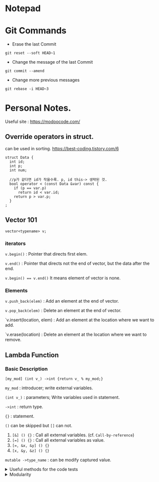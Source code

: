 # Notepad



# Git Commands
- Erase the last Commit

`git reset --soft HEAD~1`

- Change the message of the last Commit

`git commit --amend`

- Change more previous messages

`git rebase -i HEAD~3`
 
# Personal Notes.

Useful site : https://modoocode.com/




## Override operators in struct.

can be used in sorting.
https://best-coding.tistory.com/6
```
struct Data {
  int id;
  int p;
  int num;
  
  //p가 같다면 id가 작을수록. p, id this-> 생략된 것.
  bool operator < (const Data &var) const {
    if (p == var.p) 
      return id < var.id;
    return p > var.p;
  }
;
```

## Vector 101
`vector<typename> v;`

### iterators 

`v.begin()` : Pointer that directs first elem.

`v.end()` : Pointer that directs not the end of vector, but the data after the end.

`v.begin() == v.end()` It means element of vector is none.

### Elements

`v.push_back(elem)` : Add an element at the end of vector.

`v.pop_back(elem)` : Delete an element at the end of vector.

`v.insert(location, elem) : Add an element at the location where we want to add.

`v.erase(location) : Delete an element at the location where we want to remove.

## Lambda Function

### Basic Description

`[my_mod] (int v_) ->int {return v_ % my_mod;}`

`my_mod` : introducer; write external variables.

`(int v_)` : parameters; Write variables used in statement.

`->int` : return type.

`{}` : statement.

`()` can be skipped but `[]` can not.

1. `[&] () {}` : Call all external variables. (cf. `Call-by-reference`)
2. `[=] () {}` : Call all external variables as value.
3. `[=, &x, &y] () {}`
4. `[x, &y, &z] () {}`

`mutable ->type_name` : can be modify captured value.  

<details>
  
  <summary>Useful methods for the code tests</summary>
  
  ## Useful methods for code tests
  
  ### optimize iostream
  
  ```
  ios_base ::sync_with_stdio(false);
  cin.tie(NULL);
  // cout.tie(NULL);
  ```
  
  ### clog switch
  
  ```
  std::clog.setstate(std::ios_base::failbit);
  ```
  
</details>

<details>
  
  <summary> Modularity </summary>
  
  ## Modularity
  
  ### Function
  
  - can do overload. 
  ```
  int sum(int a, int b);
  int sum(int a, int b, int c);
  ```
  
  - Call by Value Vs. Call by Reference
  `int a` vs. `int &a`
  
  ### Template
  
  - `Any` Can be an any word: T, sometype, and so on.
  ```
  template <class Any>
  Any fn(Any a, Any b);
  ```
  
  - `template <class T, class U>` is possible. (Multiple Parameters)
  
  - Non-type template Arguments
  ```
  template <class T, int n>
  T fixed_multiply (T a) {
    return a * n;
  }
  ```
  
  `cout << fixed_multiply<int, 2>(10);`
  output : `20`
  
  ### Namespace
  
  ```
  namespace foo  { int value() {return 5;} }
  namespace bar  { int value() {return 10;} }
  ```
  `cout << foo::value();` output : `5`
  `cout << bar::value();` output : `10`
  
  using namespace is possible. e.g. `using namespace foo;`
  
  ### Structure
  
  - Basic
  ```
  struct Vector {
    int sz; 
    double *elem;
  } // two members
  ```
  
  Define a structure variable;
  ```
  Name v;
  ```
  
  Accessing a member of __.
  ```
  v.sz = s;
  ```
  
  - Pointers to structures
    - use `->` to access a member of a structure variable.
  ```
  Vector v;
  Vector *pV = &V;
  int s = 10; // or cin
  pV->elem = new double [s];
  ```
  
  ### Classes
  
  - Basic
  ```
  class class_name {
    access_specifier_1;
      member1;
    access_specifier_2;
      member2;
  } object_names;
  ```
  
  ```
  class Rectangle {
      int width, height;
    public:
      void set_values (int, int);
      int area (void);
  }
  ```
  
  - List of Access specifiers
    - private : accessible only within same class.
    - protected : accessible only within same and derived class.
    - public : free to access.
    - Default = private.
  
  - how to make Objects:
  `void Rectangle::set_values (int x, int y) { //body }`
  
  - Constructors
    - Automatically called whenever a new object of this class is created.
    - overloading possible. 
    ```
    class_name();              // default constructor
    class_name(parameters);    // constructor with parameters
    ```
  
  - Destructors
    - Automatically called when an object is destructed.
    - Execute required cleanup
  ```
  ~class_name();
  ```
  
  - Pointers to classes
    - Use `->` to access a class member
  ```
  Rectangle* rect = new Rectangle(3, 4);
  cout << rect->area(); 
  ```
  
  -Can apply template to Class
  
</details>